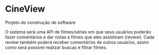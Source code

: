 # CineView
Projeto de construção de software

O sistema será uma API de filmes/séries em que seus usuários poderão fazer comentários e dar notas a filmes que eles assistiram (review). Cada review também poderá receber comentários de outros usuários, assim como será possível realizar buscas e filtrar filmes. 
